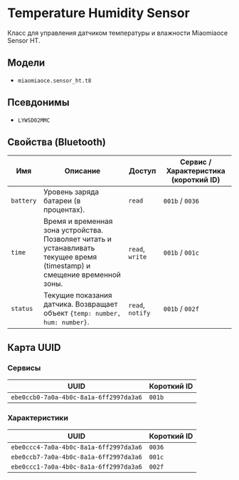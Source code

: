 # Temperature Humidity Sensor

Класс для управления датчиком температуры и влажности Miaomiaoce Sensor HT.

## Модели

- `miaomiaoce.sensor_ht.t8`

## Псевдонимы

- `LYWSD02MMC`

## Свойства (Bluetooth)

| Имя | Описание | Доступ | Сервис / Характеристика (короткий ID) |
|---|---|---|---|
| `battery` | Уровень заряда батареи (в процентах). | `read` | `001b` / `0036` |
| `time` | Время и временная зона устройства. Позволяет читать и устанавливать текущее время (timestamp) и смещение временной зоны. | `read`, `write` | `001b` / `001c` |
| `status` | Текущие показания датчика. Возвращает объект `{temp: number, hum: number}`. | `read`, `notify` | `001b` / `002f` |

## Карта UUID

### Сервисы

| UUID | Короткий ID |
|---|---|
| `ebe0ccb0-7a0a-4b0c-8a1a-6ff2997da3a6` | `001b` |

### Характеристики

| UUID | Короткий ID |
|---|---|
| `ebe0ccc4-7a0a-4b0c-8a1a-6ff2997da3a6` | `0036` |
| `ebe0ccb7-7a0a-4b0c-8a1a-6ff2997da3a6` | `001c` |
| `ebe0ccc1-7a0a-4b0c-8a1a-6ff2997da3a6` | `002f` |
